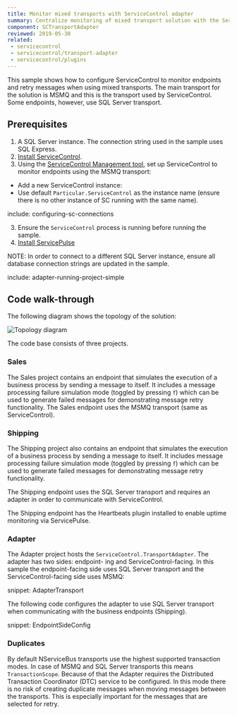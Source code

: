 ```yaml
---
title: Monitor mixed transports with ServiceControl adapter
summary: Centralize monitoring of mixed transport solution with the ServiceControl adapter
component: SCTransportAdapter
reviewed: 2019-05-30
related:
 - servicecontrol
 - servicecontrol/transport-adapter
 - servicecontrol/plugins
---
```



This sample shows how to configure ServiceControl to monitor endpoints and retry messages when using mixed transports. The main transport for the solution is MSMQ and this is the transport used by ServiceControl. Some endpoints, however, use SQL Server transport.


## Prerequisites

 1. A SQL Server instance. The connection string used in the sample uses SQL Express.
 1. [Install ServiceControl](/servicecontrol/installation.md). 
 1. Using the [ServiceControl Management tool](/servicecontrol/license.md#servicecontrol-management-tool), set up ServiceControl to monitor endpoints using the MSMQ transport:
	 
   * Add a new ServiceControl instance:
   * Use default `Particular.ServiceControl` as the instance name (ensure there is no other instance of SC running with the same name).

include: configuring-sc-connections
 
 3. Ensure the `ServiceControl` process is running before running the sample.
 4. [Install ServicePulse](/servicepulse/installation.md)

NOTE: In order to connect to a different SQL Server instance, ensure all database connection strings are updated in the sample.

include: adapter-running-project-simple


## Code walk-through 

The following diagram shows the topology of the solution:

![Topology diagram](diagram.svg)

The code base consists of three projects.


### Sales

The Sales project contains an endpoint that simulates the execution of a business process by sending a message to itself. It includes a message processing failure simulation mode (toggled by pressing `f`) which can be used to generate failed messages for demonstrating message retry functionality. The Sales endpoint uses the MSMQ transport (same as ServiceControl).


### Shipping

The Shipping project also contains an endpoint that simulates the execution of a business process by sending a message to itself. It includes message processing failure simulation mode (toggled by pressing `f`) which can be used to generate failed messages for demonstrating message retry functionality.

The Shipping endpoint uses the SQL Server transport and requires an adapter in order to communicate with ServiceControl.

The Shipping endpoint has the Heartbeats plugin installed to enable uptime monitoring via ServicePulse.


### Adapter

The Adapter project hosts the `ServiceControl.TransportAdapter`. The adapter has two sides: endpoint-
ing and ServiceControl-facing. In this sample the endpoint-facing side uses SQL Server transport and the ServiceControl-facing side uses MSMQ:

snippet: AdapterTransport

The following code configures the adapter to use SQL Server transport when communicating with the business endpoints (Shipping).

snippet: EndpointSideConfig


### Duplicates

By default NServiceBus transports use the highest supported transaction modes. In case of MSMQ and SQL Server transports this means `TransactionScope`. Because of that the Adapter requires the Distributed Transaction Coordinator (DTC) service to be configured. In this mode there is no risk of creating duplicate messages when moving messages between the transports. This is especially important for the messages that are selected for retry.
